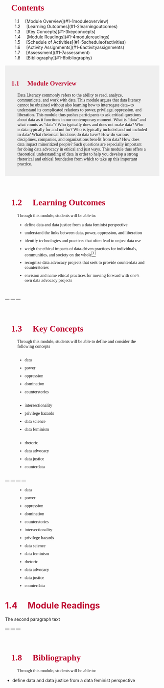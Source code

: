 <ve-header label="Module 1:" background="https://images.unsplash.com/photo-1611974789855-9c2a0a7236a3?ixlib=rb-4.0.3&ixid=MnwxMjA3fDB8MHxwaG90by1wYWdlfHx8fGVufDB8fHx8&auto=format&fit=crop&w=1740&q=80" position="center" sticky subtitle="Defining and Interrogating Data">
</ve-header>
<br><br>
<h1 style="color:#BF0A31; margin-left:20px; margin-right:40px; font-family:montserrat;">Contents </h1>
<font size=""><style="font-family:montserrat;">
 &nbsp;  &nbsp;  &nbsp;  &nbsp; 1.1 &nbsp;  &nbsp; [Module Overview](#1-1moduleoverview)<br>
 &nbsp;  &nbsp;  &nbsp;  &nbsp; 1.2 &nbsp;  &nbsp; [Learning Outcomes](#1-2learningoutcomes)<br>
 &nbsp;  &nbsp;  &nbsp;  &nbsp; 1.3 &nbsp;  &nbsp; [Key Concepts](#1-3keyconcepts)<br>
 &nbsp;  &nbsp;  &nbsp;  &nbsp; 1.4 &nbsp;  &nbsp; [Module Readings](#1-4modulereadings)<br>
 &nbsp;  &nbsp;  &nbsp;  &nbsp; 1.5 &nbsp;  &nbsp; [Schedule of Activities](#1-5scheduleofactivities)<br>
 &nbsp;  &nbsp;  &nbsp;  &nbsp; 1.6 &nbsp;  &nbsp; [Activity Assignments](#1-6activityassignments)<br>
 &nbsp;  &nbsp;  &nbsp;  &nbsp; 1.7 &nbsp;  &nbsp; [Assessment](#1-7assessment)<br>
 &nbsp;  &nbsp;  &nbsp;  &nbsp; 1.8 &nbsp;  &nbsp; [Bibliography](#1-8bibliography)<br>
</font></style>
<br>

<section style="background-color:#EFEFEF">
<br><h1 style="color:#BF0A31; margin-left:20px; margin-right:40px; font-family:montserrat;"> 1.1 &nbsp;  &nbsp; Module Overview <a name="1-1moduleoverview"></a></h1>
    <p style="margin-left:40px; margin-right:40px; font-family:montserrat; hyphens:none">Data Literacy commonly refers to the ability to read, analyze, communicate, and work with data. This module argues that data literacy cannot be obtained without also learning how to interrogate data--to understand its complicated relations to power, privilege, oppression, and liberation. This module thus pushes participants to ask critical questions about data as it functions in our contemporary moment. What is “data” and what counts as “data”? Who typically does and does not make data? Who is data typically for and not for? Who is typically included and not included in data? What rhetorical functions do data have? How do various disciplines, companies, and organizations benefit from data? How does data impact minoritized people? Such questions are especially important for doing data advocacy in ethical and just ways. This module thus offers a theoretical understanding of data in order to help you develop a strong rhetorical and ethical foundation from which to take up this important practice. </p><br>
</section>

<br><h1 style="color:#BF0A31; margin-left:20px; margin-right:40px; font-family:montserrat;"> 1.2 &nbsp;  &nbsp; Learning Outcomes <a name="1-2learningoutcomes"></a></h1>
<p style="margin-left:40px; margin-right:40px; font-family:montserrat;">Through this module, students will be able to:
<ul style="margin-left:40px; margin-right:40px; font-family:montserrat">
<li style="margin-bottom:10px">define data and data justice from a data feminist perspective</li>
<li style="margin-bottom:10px">understand the links between data, power, oppression, and liberation</li>
<li style="margin-bottom:10px">identify technologies and practices that often lead to unjust data use</li>
<li style="margin-bottom:10px">weigh the ethical impacts of data-driven practices for individuals, communities, and society on the whole<a href="#footnote1"><sup>[1]</sup></a></li>
<li style="margin-bottom:10px">recognize data advocacy projects that seek to provide counterdata and counterstories</li>
<li style="margin-bottom:10px">envision and name ethical practices for moving forward with one’s own data advocacy projects</li>
 </ul></p></br>

— — —

<br>
<h1 style="color:#BF0A31; margin-left:20px; margin-right:40px; font-family:montserrat;"> 1.3 &nbsp;  &nbsp; Key Concepts<a name="1-3keyconcepts"></a>
</h1>

<p style="margin-left:40px; margin-right:40px; font-family:montserrat;">Through this module, students will be able to define and consider the following concepts
    <body>
        <div class="row">
            <div class="column left">
                <ul style="margin-left:40px; margin-right:40px; font-family:montserrat">
                <li style="margin-bottom:10px">data</li>
                <li style="margin-bottom:10px">power</li>
                <li style="margin-bottom:10px">oppression</li>
                <li style="margin-bottom:10px">domination</li>
                <li style="margin-bottom:10px">counterstories</li>
            </ul></div>
        <div class="column middle">
            <ul style="margin-left:40px; margin-right:40px; font-family:montserrat">
                <li style="margin-bottom:10px">intersectionality</li>
                <li style="margin-bottom:10px">privilege hazards </li>
                <li style="margin-bottom:10px">data science</li>
                <li style="margin-bottom:10px">data feminism</li>
            </ul></div>
        <div class="column right">
            <ul style="margin-left:40px; margin-right:40px; font-family:montserrat">
                <li style="margin-bottom:10px">rhetoric</li>
                <li style="margin-bottom:10px">data advocacy</li>
                <li style="margin-bottom:10px">data justice</li>
                <li style="margin-bottom:10px">counterdata</li>
            </ul>
            </div></div>
    </body>
</p>

— — — —

<body>
    <body columncount= 4;>
            <ul style="margin-left:40px; margin-right:40px; font-family:montserrat">
                <li style="margin-bottom:10px">data</li>
                <li style="margin-bottom:10px">power</li>
                <li style="margin-bottom:10px">oppression</li>
                <li style="margin-bottom:10px">domination</li>
                <li style="margin-bottom:10px">counterstories</li>
                <li style="margin-bottom:10px">intersectionality</li>
                <li style="margin-bottom:10px">privilege hazards </li>
                <li style="margin-bottom:10px">data science</li>
                <li style="margin-bottom:10px">data feminism</li>
                <li style="margin-bottom:10px">rhetoric</li>
                <li style="margin-bottom:10px">data advocacy</li>
                <li style="margin-bottom:10px">data justice</li>
                <li style="margin-bottom:10px">counterdata</li>
            </ul>
    </body>
    


<h1 style="color:#BF0A31">1.4 &nbsp;  &nbsp; Module Readings <a name="paragraph2"></a></h1>
The second paragraph text

— — — 

<br><h1 style="color:#BF0A31; margin-left:20px; margin-right:40px; font-family:montserrat;"> 1.8 &nbsp;  &nbsp; Bibliography<a name="1-8bibliography"></a></h1>
<p style="margin-left:40px; margin-right:40px; font-family:montserrat;">Through this module, students will be able to:
<ul>
<li>define data and data justice from a data feminist perspective</li>